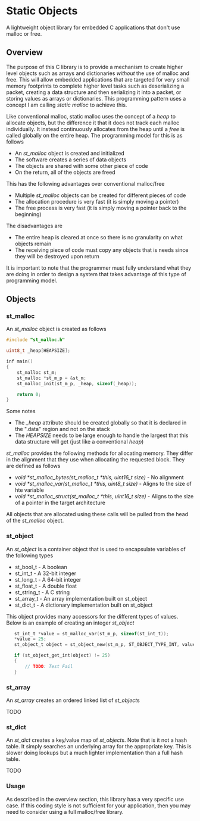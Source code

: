 # Static Objects
A lightweight object library for embedded C applications that don't use malloc or free.

## Overview
The purpose of this C library is to provide a mechanism to create higher level objects such
as arrays and dictionaries *without* the use of malloc and free.  This will allow embedded
applications that are targeted for very small memory footprints to complete higher level
tasks such as deserializing a packet, creating a data structure and then serializing it
into a packet, or storing values as arrays or dictionaries.  This programming pattern uses
a concept I am calling *static malloc* to achieve this.

Like conventional malloc, static malloc uses the concept of a *heap* to allocate objects,
but the difference it that it does not track each malloc individually.  It instead
continuously allocates from the heap until a *free* is called globally on the entire heap.
The programming model for this is as follows

 - An *st_malloc* object is created and initialized
 - The software creates a series of data objects
 - The objects are shared with some other piece of code
 - On the return, all of the objects are freed

This has the following advantages over conventional malloc/free

 - Multiple *st_malloc* objects can be created for different pieces of code
 - The allocation procedure is very fast (it is simply moving a pointer)
 - The free process is very fast (it is simply moving a pointer back to the beginning)

The disadvantages are

 - The entire heap is cleared at once so there is no granularity on what objects remain
 - The receiving piece of code must copy any objects that is needs since they will be
   destroyed upon return

It is important to note that the programmer must fully understand what they are doing in
order to design a system that takes advantage of this type of programming model.

## Objects

### st_malloc
An *st_malloc* object is created as follows

``` c
#include "st_malloc.h"

uint8_t _heap[HEAPSIZE];

inf main()
{
    st_malloc st_m;
    st_malloc *st_m_p = &st_m;
    st_malloc_init(st_m_p, _heap, sizeof(_heap));

    return 0;
}
```

Some notes

 - The *_heap* attribute should be created globally so that it is declared in the ".data" region and
   not on the stack
 - The *HEAPSIZE* needs to be large enough to handle the largest that this data structure will get
   (just like a conventional *heap*)

*st_malloc* provides the following methods for allocating memory.  They differ in the alignment that
they use when allocating the requested block.  They are defined as follows

 - *void \*st_malloc_bytes(st_malloc_t \*this, uint16_t size)* - No alignment
 - *void \*st_malloc_var(st_malloc_t \*this, uint8_t size)* - Aligns to the size of hte variable
 - *void \*st_malloc_struct(st_malloc_t \*this, uint16_t size)* - Aligns to the size of a pointer in
   the target architecture

All objects that are allocated using these calls will be pulled from the head of the *st_malloc* object.

### st_object
An *st_object* is a container object that is used to encapsulate variables of the following types

 - st_bool_t - A boolean
 - st_int_t - A 32-bit integer
 - st_long_t - A 64-bit integer
 - st_float_t - A double float
 - st_string_t - A C string
 - st_array_t - An array implementation built on st_object
 - st_dict_t - A dictionary implementation built on st_object

 This object provides many accessors for the different types of values.  Below is an example of creating
 an integer *st_object*

 ``` c
    st_int_t *value = st_malloc_var(st_m_p, sizeof(st_int_t));
    *value = 25;
    st_object_t object = st_object_new(st_m_p, ST_OBJECT_TYPE_INT, value);

    if (st_object_get_int(object) != 25)
    {
        // TODO: Test Fail
    }
 ```

 ### st_array
 An *st_array* creates an ordered linked list of *st_object*s

 TODO

 ### st_dict
 An *st_dict* creates a key/value map of *st_object*s.  Note that is it not a hash table.  It simply searches an
 underlying array for the appropriate key.  This is slower doing lookups but a much lighter implementation than a
 full hash table.

 TODO

 ### Usage
 As described in the overview section, this library has a very specific use case.  If this coding style is not
 sufficient for your application, then you may need to consider using a full malloc/free library.